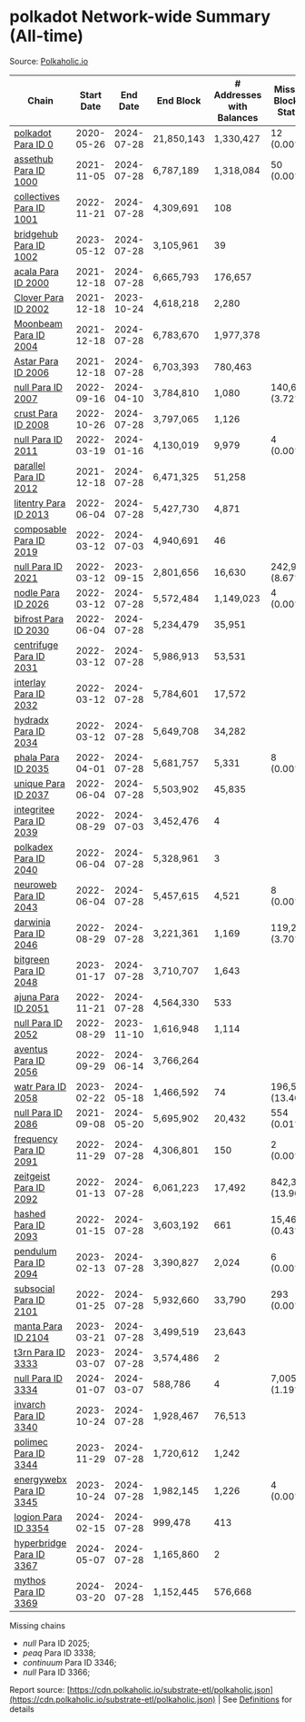 # polkadot Network-wide Summary (All-time)

Source: [Polkaholic.io](https://polkaholic.io)


| Chain            | Start Date | End Date | End Block | # Addresses with Balances | Missing Blocks / Status |
| ---------------- | ---------- | ---------| --------- | ------------------------- | ----------------------- |
| [polkadot Para ID 0](/polkadot/0-polkadot) | 2020-05-26 | 2024-07-28 | 21,850,143 |  1,330,427 | 12 (0.00%)  |
| [assethub Para ID 1000](/polkadot/1000-assethub) | 2021-11-05 | 2024-07-28 | 6,787,189 |  1,318,084 | 50 (0.00%)  |
| [collectives Para ID 1001](/polkadot/1001-collectives) | 2022-11-21 | 2024-07-28 | 4,309,691 |  108 |    |
| [bridgehub Para ID 1002](/polkadot/1002-bridgehub) | 2023-05-12 | 2024-07-28 | 3,105,961 |  39 |    |
| [acala Para ID 2000](/polkadot/2000-acala) | 2021-12-18 | 2024-07-28 | 6,665,793 |  176,657 |    |
| [Clover Para ID 2002](/polkadot/2002-clover) | 2021-12-18 | 2023-10-24 | 4,618,218 |  2,280 |    |
| [Moonbeam Para ID 2004](/polkadot/2004-moonbeam) | 2021-12-18 | 2024-07-28 | 6,783,670 |  1,977,378 |    |
| [Astar Para ID 2006](/polkadot/2006-astar) | 2021-12-18 | 2024-07-28 | 6,703,393 |  780,463 |    |
| [null Para ID 2007](/polkadot/2007-kapex) | 2022-09-16 | 2024-04-10 | 3,784,810 |  1,080 | 140,668 (3.72%)  |
| [crust Para ID 2008](/polkadot/2008-crust) | 2022-10-26 | 2024-07-28 | 3,797,065 |  1,126 |    |
| [null Para ID 2011](/polkadot/2011-equilibrium) | 2022-03-19 | 2024-01-16 | 4,130,019 |  9,979 | 4 (0.00%)  |
| [parallel Para ID 2012](/polkadot/2012-parallel) | 2021-12-18 | 2024-07-28 | 6,471,325 |  51,258 |    |
| [litentry Para ID 2013](/polkadot/2013-litentry) | 2022-06-04 | 2024-07-28 | 5,427,730 |  4,871 |    |
| [composable Para ID 2019](/polkadot/2019-composable) | 2022-03-12 | 2024-07-03 | 4,940,691 |  46 |    |
| [null Para ID 2021](/polkadot/2021-efinity) | 2022-03-12 | 2023-09-15 | 2,801,656 |  16,630 | 242,949 (8.67%)  |
| [nodle Para ID 2026](/polkadot/2026-nodle) | 2022-03-12 | 2024-07-28 | 5,572,484 |  1,149,023 | 4 (0.00%)  |
| [bifrost Para ID 2030](/polkadot/2030-bifrost) | 2022-06-04 | 2024-07-28 | 5,234,479 |  35,951 |    |
| [centrifuge Para ID 2031](/polkadot/2031-centrifuge) | 2022-03-12 | 2024-07-28 | 5,986,913 |  53,531 |    |
| [interlay Para ID 2032](/polkadot/2032-interlay) | 2022-03-12 | 2024-07-28 | 5,784,601 |  17,572 |    |
| [hydradx Para ID 2034](/polkadot/2034-hydradx) | 2022-03-12 | 2024-07-28 | 5,649,708 |  34,282 |    |
| [phala Para ID 2035](/polkadot/2035-phala) | 2022-04-01 | 2024-07-28 | 5,681,757 |  5,331 | 8 (0.00%)  |
| [unique Para ID 2037](/polkadot/2037-unique) | 2022-06-04 | 2024-07-28 | 5,503,902 |  45,835 |    |
| [integritee Para ID 2039](/polkadot/2039-integritee) | 2022-08-29 | 2024-07-03 | 3,452,476 |  4 |    |
| [polkadex Para ID 2040](/polkadot/2040-polkadex) | 2022-06-04 | 2024-07-28 | 5,328,961 |  3 |    |
| [neuroweb Para ID 2043](/polkadot/2043-neuroweb) | 2022-06-04 | 2024-07-28 | 5,457,615 |  4,521 | 8 (0.00%)  |
| [darwinia Para ID 2046](/polkadot/2046-darwinia) | 2022-08-29 | 2024-07-28 | 3,221,361 |  1,169 | 119,220 (3.70%)  |
| [bitgreen Para ID 2048](/polkadot/2048-bitgreen) | 2023-01-17 | 2024-07-28 | 3,710,707 |  1,643 |    |
| [ajuna Para ID 2051](/polkadot/2051-ajuna) | 2022-11-21 | 2024-07-28 | 4,564,330 |  533 |    |
| [null Para ID 2052](/polkadot/2052-polkadot-parathread-2052) | 2022-08-29 | 2023-11-10 | 1,616,948 |  1,114 |    |
| [aventus Para ID 2056](/polkadot/2056-aventus) | 2022-09-29 | 2024-06-14 | 3,766,264 |   |    |
| [watr Para ID 2058](/polkadot/2058-watr) | 2023-02-22 | 2024-05-18 | 1,466,592 |  74 | 196,567 (13.40%)  |
| [null Para ID 2086](/polkadot/2086-kilt) | 2021-09-08 | 2024-05-20 | 5,695,902 |  20,432 | 554 (0.01%)  |
| [frequency Para ID 2091](/polkadot/2091-frequency) | 2022-11-29 | 2024-07-28 | 4,306,801 |  150 | 2 (0.00%)  |
| [zeitgeist Para ID 2092](/polkadot/2092-zeitgeist) | 2022-01-13 | 2024-07-28 | 6,061,223 |  17,492 | 842,317 (13.90%)  |
| [hashed Para ID 2093](/polkadot/2093-hashed) | 2022-01-15 | 2024-07-28 | 3,603,192 |  661 | 15,466 (0.43%)  |
| [pendulum Para ID 2094](/polkadot/2094-pendulum) | 2023-02-13 | 2024-07-28 | 3,390,827 |  2,024 | 6 (0.00%)  |
| [subsocial Para ID 2101](/polkadot/2101-subsocial) | 2022-01-25 | 2024-07-28 | 5,932,660 |  33,790 | 293 (0.00%)  |
| [manta Para ID 2104](/polkadot/2104-manta) | 2023-03-21 | 2024-07-28 | 3,499,519 |  23,643 |    |
| [t3rn Para ID 3333](/polkadot/3333-t3rn) | 2023-03-07 | 2024-07-28 | 3,574,486 |  2 |    |
| [null Para ID 3334](/polkadot/3334-polkadot-parathread-3334) | 2024-01-07 | 2024-03-07 | 588,786 |  4 | 7,005 (1.19%)  |
| [invarch Para ID 3340](/polkadot/3340-invarch) | 2023-10-24 | 2024-07-28 | 1,928,467 |  76,513 |    |
| [polimec Para ID 3344](/polkadot/3344-polimec) | 2023-11-29 | 2024-07-28 | 1,720,612 |  1,242 |    |
| [energywebx Para ID 3345](/polkadot/3345-energywebx) | 2023-10-24 | 2024-07-28 | 1,982,145 |  1,226 | 4 (0.00%)  |
| [logion Para ID 3354](/polkadot/3354-logion) | 2024-02-15 | 2024-07-28 | 999,478 |  413 |    |
| [hyperbridge Para ID 3367](/polkadot/3367-hyperbridge) | 2024-05-07 | 2024-07-28 | 1,165,860 |  2 |    |
| [mythos Para ID 3369](/polkadot/3369-mythos) | 2024-03-20 | 2024-07-28 | 1,152,445 |  576,668 |    |

Missing chains


* *null* Para ID 2025; 
* *peaq* Para ID 3338; 
* *continuum* Para ID 3346; 
* *null* Para ID 3366; 

Report source: [https://cdn.polkaholic.io/substrate-etl/polkaholic.json](https://cdn.polkaholic.io/substrate-etl/polkaholic.json) | See [Definitions](/DEFINITIONS.md) for details
